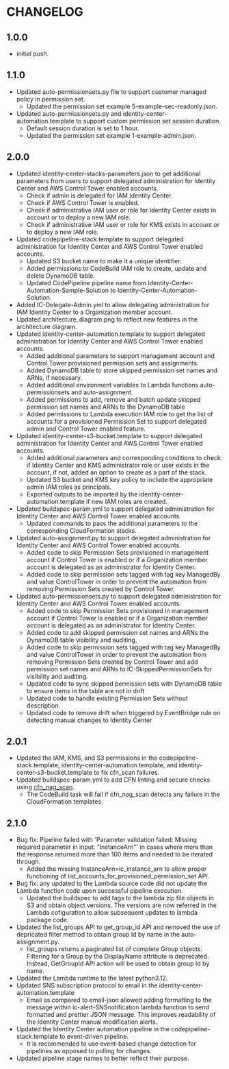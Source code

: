 # CHANGELOG

## 1.0.0
   -  initial push.

## 1.1.0
   - Updated auto-permissionsets.py file to support customer managed policy in permission set.
      - Updated the permission set example 5-example-sec-readonly.json.
   - Updated auto-permissionsets.py and identity-center-automation.template to support custom permission set session duration.
      - Default session duration is set to 1 hour.
      - Updated the permission set example 1-example-admin.json.

## 2.0.0
   - Updated identity-center-stacks-parameters.json to get additional parameters from users to support delegated administration for Identity Center and AWS Control Tower enabled accounts.
      - Check if admin is delegated for IAM Identity Center.
      - Check if AWS Control Tower is enabled.
      - Check if administrative IAM user or role for Identity Center exists in account or to deploy a new IAM role.
      - Check if administrative IAM user or role for KMS exists in account or to deploy a new IAM role.
   - Updated codepipeline-stack.template to support delegated administration for Identity Center and AWS Control Tower enabled accounts.
      - Updated S3 bucket name to make it a unique identifier.
      - Added permissions to CodeBuild IAM role to create, update and delete DynamoDB table.
      - Updated CodePipeline pipeline name from Identity-Center-Automation-Sample-Solution to Identity-Center-Automation-Solution.
   - Added IC-Delegate-Admin.yml to allow delegating  administration for IAM Identity Center to a Organization member account.
   - Updated architecture_diagram.png to reflect new features in the architecture diagram.
   - Updated identity-center-automation.template to support delegated administration for Identity Center and AWS Control Tower enabled accounts.
      - Added additional parameters to support management account and Control Tower provisioned permission sets and assignments.
      - Added DynamoDB table to store skipped permission set names and ARNs, if necessary.
      - Added additional environment variables to Lambda functions auto-permissionsets and auto-assignment.
      - Added permissions to add, remove and batch update skipped permission set names and ARNs to the DynamoDB table
      - Added permissions to Lambda execution IAM role to get the list of accounts for a provisioned Permission Set to support delegated admin and Control Tower enabled feature.
   - Updated identity-center-s3-bucket.template to support delegated administration for Identity Center and AWS Control Tower enabled accounts.
      - Added additional parameters and corresponding conditions to check if Identity Center and KMS administrator role or user exists in the account, if not, added an option to create as a part of the stack.
      - Updated S3 bucket and KMS key policy to include the appropriate admin IAM roles as principals.
      - Exported outputs to be imported by the identity-center-automation.template if new IAM roles are created.
   - Updated buildspec-param.yml to support delegated administration for Identity Center and AWS Control Tower enabled accounts.
      - Updated commands to pass the additional parameters to the corresponding CloudFormation stacks.
   - Updated auto-assignment.py to support delegated administration for Identity Center and AWS Control Tower enabled accounts.
      - Added code to skip Permission Sets provisioned in management account if Control Tower is enabled or if a Organization member account is delegated as an administrator for Identity Center. 
      - Added code to skip permission sets tagged with tag key ManagedBy and value ControlTower in order to prevent the automation from removing Permission Sets created by Control Tower.
   - Updated auto-permissionsets.py to support delegated administration for Identity Center and AWS Control Tower enabled accounts.
      - Added code to skip Permission Sets provisioned in management account if Control Tower is enabled or if a Organization member account is delegated as an administrator for Identity Center. 
      - Added code to add skipped permission set names and ARNs the DynamoDB table visibility and auditing.
      - Added code to skip permission sets tagged with tag key ManagedBy and value ControlTower in order to prevent the automation from removing Permission Sets created by Control Tower and add permission set names and ARNs to IC-SkippedPermissionSets for visibility and auditing.
      - Updated code to sync skipped permission sets with DynamoDB table to ensure items in the table are not in drift
      - Updated code to handle existing Permission Sets without description.
      - Updated code to remove drift when triggered by EventBridge rule on detecting manual changes to Identity Center

## 2.0.1
   - Updated the IAM, KMS, and S3 permissions in the codepipeline-stack.template, identity-center-automation.template, and identity-center-s3-bucket.template to fix cfn_scan failures.
   - Updated buildspec-param.yml to add CFN linting and secure checks using [cfn_nag_scan](https://github.com/stelligent/cfn_nag).
      - The CodeBuild task will fail if cfn_nag_scan detects any failure in the CloudFormation templates.

## 2.1.0
   - Bug fix: Pipeline failed with 'Parameter validation failed: Missing required parameter in input: "InstanceArn"' in cases where more than the response returned more than 100 items and needed to be iterated through.
      - Added the missing InstanceArn=ic_instance_arn to allow proper functioning of list_accounts_for_provisioned_permission_set API. 
   - Bug fix: any updated to the Lambda source code did not update the Lambda function code upon successful pipeline execution.
      - Updated the buildspec to add tags to the lambda zip file objects in S3 and obtain object versions. The versions are now referred in the Lambda cofiguration to allow subsequent updates to lambda package code. 
   - Updated the list_groups API to get_group_id API and removed the use of depricated filter method to obtain group Id by name in the auto-assignment.py.
      - list_groups returns a paginated list of complete Group objects. Filtering for a Group by the DisplayName attribute is deprecated. Instead, GetGroupId API action will be used to obtain group Id by name.
   - Updated the Lambda runtime to the latest python3.12.
   - Updated SNS subscription protocol to email in the identity-center-automation.template
      - Email as compared to email-json allowed adding formatting to the message within ic-alert-SNSnotification lambda function to send formatted and prettier JSON message. This improves readability of the Identity Center manual modification alerts. 
   - Updated the Identity Center automation pipeline in the codepipeline-stack.template to event-driven pipeline.
      - It is recommended to use event-based change detection for pipelines as opposed to polling for changes.
   - Updated pipeline stage names to better reflect their purpose.